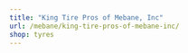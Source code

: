 ```yaml
---
title: "King Tire Pros of Mebane, Inc"
url: /mebane/king-tire-pros-of-mebane-inc/
shop: tyres
---
```

